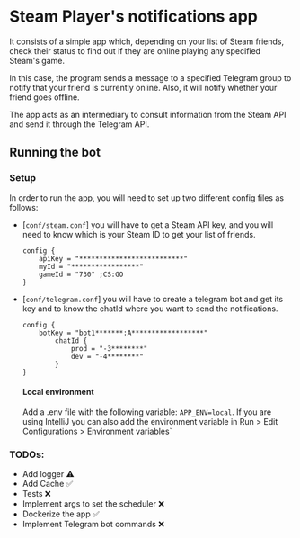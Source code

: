 # Steam Player's notifications app

It consists of a simple app which, depending on your list of Steam friends, check their status to find out if they are
online playing any specified Steam's game.

In this case, the program sends a message to a specified Telegram group to notify that your friend is currently online. Also, it will notify whether your friend goes offline.

The app acts as an intermediary to consult information from the Steam API and send it through the Telegram API.
## Running the bot

### Setup

In order to run the app, you will need to set up two different config files as follows:
* [`conf/steam.conf`] you will have to get a Steam API key, and you will need to know which is your Steam ID to get your list of friends.

    ```
    config {
        apiKey = "**************************"
        myId = "*****************"
        gameId = "730" ;CS:GO
    }
    ```
  
* [`conf/telegram.conf`] you will have to create a telegram bot and get its key and to know the chatId
where you want to send the notifications.

    ```
    config {
        botKey = "bot1*******:A******************"
            chatId {
                prod = "-3********"
                dev = "-4********"
            }
    }
    ```
  
  #### Local environment
  Add a .env file with the following variable: `APP_ENV=local`. If you are using IntelliJ you can also add
 the environment variable in Run > Edit Configurations > Environment variables`
  


### TODOs:

- Add logger :warning:
- Add Cache :white_check_mark:
- Tests :x:
- Implement args to set the scheduler :x:
- Dockerize the app :white_check_mark:
- Implement Telegram bot commands :x:
